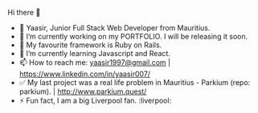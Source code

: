 Hi there 👋

- 🧞 Yaasir, Junior Full Stack Web Developer from Mauritius.
- 🔭 I’m currently working on my PORTFOLIO. I will be releasing it soon.
- 💞 My favourite framework is Ruby on Rails.
- 🌱 I’m currently learning Javascript and React.
- 📫 How to reach me: yaasir1997@gmail.com | https://www.linkedin.com/in/yaasir007/
- ✅ My last project was a real life problem in Mauritius - Parkium (repo: parkium). | http://www.parkium.quest/
- ⚡ Fun fact, I am a big Liverpool fan. :liverpool:

